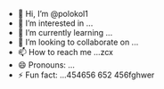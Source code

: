 - 👋 Hi, I’m @polokol1
- 👀 I’m interested in ...
- 🌱 I’m currently learning ...
- 💞️ I’m looking to collaborate on ...
- 📫 How to reach me ...zcx
- 😄 Pronouns: ...
- ⚡ Fun fact: ...454656
652
  456fghwer
<!---fgm
polokol1/polokol1 is a ✨ special ✨ repository because its `README.md` (this file) appears on your GitHub profile.
You can click the Preview link to take a look at your changes.
--->
